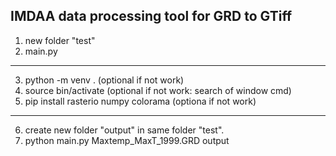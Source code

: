 ## IMDAA data processing tool for GRD to GTiff

1. new folder "test"
2. main.py
----
3. python -m venv .      (optional if not work)
4. source bin/activate     (optional if not work: search of window cmd)
5. pip install rasterio numpy colorama (optiona if not work)
-----
6. create new folder "output" in same folder "test".
7. python main.py Maxtemp_MaxT_1999.GRD output
